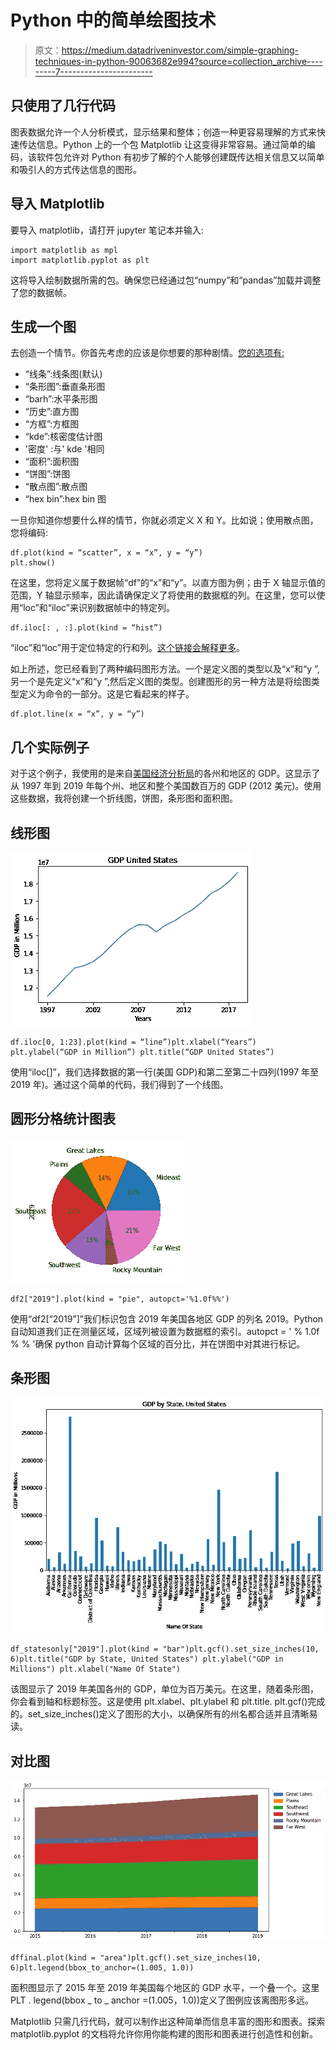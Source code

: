 # Python 中的简单绘图技术

> 原文：<https://medium.datadriveninvestor.com/simple-graphing-techniques-in-python-90063682e994?source=collection_archive---------7----------------------->

## 只使用了几行代码

图表数据允许一个人分析模式，显示结果和整体；创造一种更容易理解的方式来快速传达信息。Python 上的一个包 Matplotlib 让这变得非常容易。通过简单的编码，该软件包允许对 Python 有初步了解的个人能够创建既传达相关信息又以简单和吸引人的方式传达信息的图形。

## 导入 Matplotlib

要导入 matplotlib，请打开 jupyter 笔记本并输入:

```
import matplotlib as mpl 
import matplotlib.pyplot as plt 
```

这将导入绘制数据所需的包。确保您已经通过包“numpy”和“pandas”加载并调整了您的数据帧。

## 生成一个图

去创造一个情节。你首先考虑的应该是你想要的那种剧情。[您的选项有:](https://pandas.pydata.org/pandas-docs/version/0.23.4/generated/pandas.DataFrame.plot.html)

*   “线条”:线条图(默认)
*   “条形图”:垂直条形图
*   “barh”:水平条形图
*   “历史”:直方图
*   “方框”:方框图
*   “kde”:核密度估计图
*   '密度' :与' kde '相同
*   “面积”:面积图
*   “饼图”:饼图
*   “散点图”:散点图
*   “hex bin”:hex bin 图

一旦你知道你想要什么样的情节，你就必须定义 X 和 Y。比如说；使用散点图，您将编码:

```
df.plot(kind = “scatter”, x = “x”, y = “y”) 
plt.show() 
```

在这里，您将定义属于数据帧“df”的“x”和“y”。以直方图为例；由于 X 轴显示值的范围，Y 轴显示频率，因此请确保定义了将使用的数据框的列。在这里，您可以使用“loc”和“iloc”来识别数据帧中的特定列。

```
df.iloc[: , :].plot(kind = “hist”) 
```

“iloc”和“loc”用于定位特定的行和列。[这个链接会解释更多](https://www.shanelynn.ie/select-pandas-dataframe-rows-and-columns-using-iloc-loc-and-ix/)。

如上所述，您已经看到了两种编码图形方法。一个是定义图的类型以及“x”和“y ”,另一个是先定义“x”和“y ”,然后定义图的类型。创建图形的另一种方法是将绘图类型定义为命令的一部分。这是它看起来的样子。

```
df.plot.line(x = “x”, y = “y”) 
```

## 几个实际例子

对于这个例子，我使用的是来自[美国经济分析局](https://apps.bea.gov/iTable/iTable.cfm?reqid=70&step=1#reqid=70&step=1)的各州和地区的 GDP。这显示了从 1997 年到 2019 年每个州、地区和整个美国数百万的 GDP (2012 美元)。使用这些数据，我将创建一个折线图，饼图，条形图和面积图。

## 线形图

![](img/bccf6746ea4f88b4adcb0f667c48bd0e.png)

```
df.iloc[0, 1:23].plot(kind = “line”)plt.xlabel(“Years”) plt.ylabel(“GDP in Million”) plt.title(“GDP United States”)
```

使用“iloc[]”，我们选择数据的第一行(美国 GDP)和第二至第二十四列(1997 年至 2019 年)。通过这个简单的代码，我们得到了一个线图。

## 圆形分格统计图表

![](img/e57912d9232361fed441cd8a91f48315.png)

```
df2["2019"].plot(kind = "pie", autopct='%1.0f%%')
```

使用“df2[“2019”]”我们标识包含 2019 年美国各地区 GDP 的列名 2019。Python 自动知道我们正在测量区域，区域列被设置为数据框的索引。autopct = ' % 1.0f % % '确保 python 自动计算每个区域的百分比，并在饼图中对其进行标记。

## 条形图

![](img/8d7c630b2667a916060f236616970bca.png)

```
df_statesonly["2019"].plot(kind = "bar")plt.gcf().set_size_inches(10, 6)plt.title("GDP by State, United States") plt.ylabel("GDP in Millions") plt.xlabel("Name Of State")
```

该图显示了 2019 年美国各州的 GDP，单位为百万美元。在这里，随着条形图，你会看到轴和标题标签。这是使用 plt.xlabel、plt.ylabel 和 plt.title. plt.gcf()完成的。set_size_inches()定义了图形的大小，以确保所有的州名都合适并且清晰易读。

## 对比图

![](img/0e0286044b18da4bfcd40defa19ef2f1.png)

```
dffinal.plot(kind = "area")plt.gcf().set_size_inches(10, 6)plt.legend(bbox_to_anchor=(1.005, 1.0))
```

面积图显示了 2015 年至 2019 年美国每个地区的 GDP 水平，一个叠一个。这里 PLT . legend(bbox _ to _ anchor =(1.005，1.0))定义了图例应该离图形多远。

Matplotlib 只需几行代码，就可以制作出这种简单而信息丰富的图形和图表。探索 matplotlib.pyplot 的文档将允许你用你能构建的图形和图表进行创造性和创新。